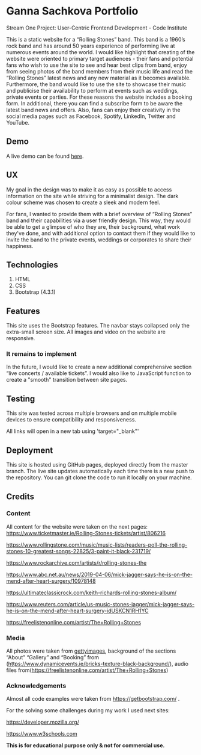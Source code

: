 # Ganna Sachkova Portfolio
Stream One Project: User-Centric Frontend Development - Code Institute

This is a static website for a “Rolling Stones” band. This band is a 1960’s rock band and has around 50 years experience of performing live at numerous events around the world. I would like highlight that   creating of the website were oriented to primary target audiences - their fans and potential fans who wish to use the site to see and hear best clips from band,  enjoy from seeing photos of the band members from their music life and  read the “Rolling Stones” latest news and any new material as it becomes available.
Furthermore, the band would like to use the site to showcase their music and publicise their availability to perform at events such as weddings, private events or parties. For these reasons the website includes a booking form.
In additional, there you can find a subscribe form to be aware the latest band news and offers.
Also, fans can enjoy their creativity in the social media pages such as   Facebook, Spotify, LinkedIn, Twitter and YouTube.


## Demo
A live demo can be found [here](https://gannasachkova.github.io/mini_project_1/).

## UX
My goal in the design was to make it as easy as possible to access information on the site while striving for a minimalist design. The dark colour scheme was chosen to create a sleek and modern feel.

For fans, I wanted to provide them with a brief overview of “Rolling Stones” band and their capabilities via a user friendly design. This way, they would be able to get a glimpse of who they are, their background, what work they've done, and with additional option to contact them if they would like to invite the band to the private events, weddings or corporates to share their happiness.

## Technologies
1. HTML
2. CSS
3. Bootstrap (4.3.1)


## Features
This site uses the Bootstrap  features. The navbar  stays collapsed only the extra-small screen size. All images and video on the website  are responsive.

### It remains to implement
In the future, I would like to  create a new  additional comprehensive section “live concerts / available tickets”. I would also like to JavaScript function to create a "smooth" transition between site pages.

## Testing
This site was tested across multiple browsers and on multiple mobile devices to ensure compatibility and responsiveness.



All links will open in a new tab using 'target="_blank"'

## Deployment
This site is hosted using GitHub pages, deployed directly from the master branch. The live site updates automatically each time there is a new push to the repository. You can git clone the code to run it locally on your machine.


## Credits
### Content
All content for the website were taken on the next pages: https://www.ticketmaster.ie/Rolling-Stones-tickets/artist/806216

https://www.rollingstone.com/music/music-lists/readers-poll-the-rolling-stones-10-greatest-songs-22825/3-paint-it-black-231719/

https://www.rockarchive.com/artists/r/rolling-stones-the

https://www.abc.net.au/news/2019-04-06/mick-jagger-says-he-is-on-the-mend-after-heart-surgery/10978148

https://ultimateclassicrock.com/keith-richards-rolling-stones-album/

https://www.reuters.com/article/us-music-stones-jagger/mick-jagger-says-he-is-on-the-mend-after-heart-surgery-idUSKCN1RH1YC

https://freelistenonline.com/artist/The+Rolling+Stones

### Media
All photos were taken from [gettyimages]( https://www.gettyimages.ie/photos/rolling-stones-tour?sort=mostpopular&mediatype=photography&phrase=rolling%20stones%20tour), background of the sections “About” “Gallery” and “Booking” from (https://www.dynamicevents.ie/bricks-texture-black-background/), audio files from(https://freelistenonline.com/artist/The+Rolling+Stones)


### Acknowledgements
Almost all code examples were taken from https://getbootstrap.com/ .

For the solving some challenges during my work I used next sites:

https://developer.mozilla.org/

https://www.w3schools.com


**This is for educational purpose only & not for commercial use.**
